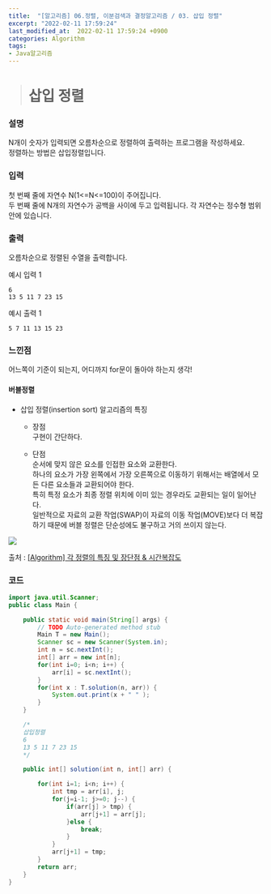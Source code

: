 ```yaml
---
title:  "[알고리즘] 06.정렬, 이분검색과 결정알고리즘 / 03. 삽입 정렬"
excerpt: "2022-02-11 17:59:24"
last_modified_at:  2022-02-11 17:59:24 +0900
categories: Algorithm
tags:
- Java알고리즘
---
```


># 삽입 정렬  

### 설명  

N개이 숫자가 입력되면 오름차순으로 정렬하여 출력하는 프로그램을 작성하세요.  
정렬하는 방법은 삽입정렬입니다.   


### 입력  

첫 번째 줄에 자연수 N(1<=N<=100)이 주어집니다.  
두 번째 줄에 N개의 자연수가 공백을 사이에 두고 입력됩니다. 각 자연수는 정수형 범위 안에 있습니다.   


### 출력  

오름차순으로 정렬된 수열을 출력합니다.   


예시 입력 1   
```
6
13 5 11 7 23 15
```
예시 출력 1  
```
5 7 11 13 15 23
```

### 느낀점  

어느쪽이 기준이 되는지, 어디까지 for문이 돌아야 하는지 생각!   


#### 버블정렬  

- 삽입 정렬(insertion sort) 알고리즘의 특징  
	- 장점  
	구현이 간단하다.    

	- 단점  
	순서에 맞지 않은 요소를 인접한 요소와 교환한다.  
	하나의 요소가 가장 왼쪽에서 가장 오른쪽으로 이동하기 위해서는 배열에서 모든 다른 요소들과 교환되어야 한다.  
	특히 특정 요소가 최종 정렬 위치에 이미 있는 경우라도 교환되는 일이 일어난다.  
	일반적으로 자료의 교환 작업(SWAP)이 자료의 이동 작업(MOVE)보다 더 복잡하기 때문에 버블 정렬은 단순성에도 불구하고 거의 쓰이지 않는다.  


![](https://media.vlpt.us/images/jaeyunn_15/post/ff10da68-72c8-465e-9da8-9260b26db9a9/%E1%84%89%E1%85%B3%E1%84%8F%E1%85%B3%E1%84%85%E1%85%B5%E1%86%AB%E1%84%89%E1%85%A3%E1%86%BA%202021-03-07%20%E1%84%8B%E1%85%A9%E1%84%92%E1%85%AE%2011.32.57.png)

출처 : [[Algorithm] 각 정렬의 특징 및 장단점 & 시간복잡도](https://coding-factory.tistory.com/615?category=794828)  


### 코드  

```java
import java.util.Scanner;
public class Main {

	public static void main(String[] args) {
		// TODO Auto-generated method stub
		Main T = new Main();
		Scanner sc = new Scanner(System.in);
		int n = sc.nextInt();
		int[] arr = new int[n];
		for(int i=0; i<n; i++) {
			arr[i] = sc.nextInt();
		}
		for(int x : T.solution(n, arr)) {
			System.out.print(x + " " );
		}
	}

	/*
	삽입정렬
	6
	13 5 11 7 23 15
	*/

	public int[] solution(int n, int[] arr) {

		for(int i=1; i<n; i++) {
			int tmp = arr[i], j;
			for(j=i-1; j>=0; j--) {
				if(arr[j] > tmp) {
					arr[j+1] = arr[j];
				}else {
					break;
				}
			}
			arr[j+1] = tmp;
		}
		return arr;
	}
}


```
